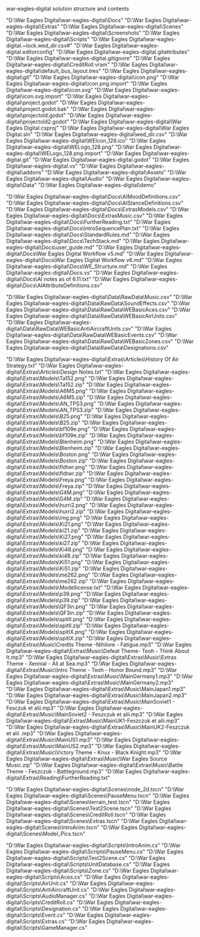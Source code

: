 war-eagles-digital solution structure and contents

"D:\War Eagles Digital\war-eagles-digital\Docs"
"D:\War Eagles Digital\war-eagles-digital\Extras"
"D:\War Eagles Digital\war-eagles-digital\Scenes"
"D:\War Eagles Digital\war-eagles-digital\Screenshots"
"D:\War Eagles Digital\war-eagles-digital\Scripts"
"D:\War Eagles Digital\war-eagles-digital\.~lock.wed_dir.csv#"
"D:\War Eagles Digital\war-eagles-digital\.editorconfig"
"D:\War Eagles Digital\war-eagles-digital\.gitattributes"
"D:\War Eagles Digital\war-eagles-digital\.gitignore"
"D:\War Eagles Digital\war-eagles-digital\CreditRoll vram"
"D:\War Eagles Digital\war-eagles-digital\default_bus_layout.tres"
"D:\War Eagles Digital\war-eagles-digital\git"
"D:\War Eagles Digital\war-eagles-digital\icon.png"
"D:\War Eagles Digital\war-eagles-digital\icon.png.import"
"D:\War Eagles Digital\war-eagles-digital\icon.svg"
"D:\War Eagles Digital\war-eagles-digital\icon.svg.import"
"D:\War Eagles Digital\war-eagles-digital\project.godot"
"D:\War Eagles Digital\war-eagles-digital\project.godot.bak"
"D:\War Eagles Digital\war-eagles-digital\projectold.godot"
"D:\War Eagles Digital\war-eagles-digital\projectold2.godot"
"D:\War Eagles Digital\war-eagles-digital\War Eagles Digital.csproj"
"D:\War Eagles Digital\war-eagles-digital\War Eagles Digital.sln"
"D:\War Eagles Digital\war-eagles-digital\wed_dir.csv"
"D:\War Eagles Digital\war-eagles-digital\WEIcon_128.ico"
"D:\War Eagles Digital\war-eagles-digital\WELogo_128.png"
"D:\War Eagles Digital\war-eagles-digital\WELogo_128.png.import"
"D:\War Eagles Digital\war-eagles-digital\.git"
"D:\War Eagles Digital\war-eagles-digital\.godot"
"D:\War Eagles Digital\war-eagles-digital\.vs"
"D:\War Eagles Digital\war-eagles-digital\addons"
"D:\War Eagles Digital\war-eagles-digital\Assets"
"D:\War Eagles Digital\war-eagles-digital\Audio"
"D:\War Eagles Digital\war-eagles-digital\Data"
"D:\War Eagles Digital\war-eagles-digital\demo"

"D:\War Eagles Digital\war-eagles-digital\Docs\AIMoodDefinitions.csv"
"D:\War Eagles Digital\war-eagles-digital\Docs\AIStanceDefinitions.csv"
"D:\War Eagles Digital\war-eagles-digital\Docs\ExtrasModels.csv"
"D:\War Eagles Digital\war-eagles-digital\Docs\ExtrasMusic.csv"
"D:\War Eagles Digital\war-eagles-digital\Docs\FurtherReading.txt"
"D:\War Eagles Digital\war-eagles-digital\Docs\IntroSequencePlan.txt"
"D:\War Eagles Digital\war-eagles-digital\Docs\StandardRules.md"
"D:\War Eagles Digital\war-eagles-digital\Docs\TechStack.md"
"D:\War Eagles Digital\war-eagles-digital\Docs\user_guide.md"
"D:\War Eagles Digital\war-eagles-digital\Docs\War Eagles Digital Workflow v5.md"
"D:\War Eagles Digital\war-eagles-digital\Docs\War Eagles Digital Workflow v6.md"
"D:\War Eagles Digital\war-eagles-digital\Docs\WE_Structure.md"
"D:\War Eagles Digital\war-eagles-digital\Docs\.vs"
"D:\War Eagles Digital\war-eagles-digital\Docs\AI notes as of 6.11.txt"
"D:\War Eagles Digital\war-eagles-digital\Docs\AIAttributeDefinitions.csv"

"D:\War Eagles Digital\war-eagles-digital\Data\RawData\Music.csv"
"D:\War Eagles Digital\war-eagles-digital\Data\RawData\SoundEffects.csv"
"D:\War Eagles Digital\war-eagles-digital\Data\RawData\WEBasicAces.csv"
"D:\War Eagles Digital\war-eagles-digital\Data\RawData\WEBasicAirUnits.csv"
"D:\War Eagles Digital\war-eagles-digital\Data\RawData\WEBasicAntiAircraftUnits.csv"
"D:\War Eagles Digital\war-eagles-digital\Data\RawData\WEBasicEvents.csv"
"D:\War Eagles Digital\war-eagles-digital\Data\RawData\WEBasicZones.csv"
"D:\War Eagles Digital\war-eagles-digital\Data\RawData\Designations.csv"

"D:\War Eagles Digital\war-eagles-digital\Extras\Articles\History Of Air Strategy.txt"
"D:\War Eagles Digital\war-eagles-digital\Extras\Articles\Design Notes.txt"
"D:\War Eagles Digital\war-eagles-digital\Extras\Models\Ta152.png"
"D:\War Eagles Digital\war-eagles-digital\Extras\Models\Ta152.zip"
"D:\War Eagles Digital\war-eagles-digital\Extras\Models\A6M5.png"
"D:\War Eagles Digital\war-eagles-digital\Extras\Models\A6M5.zip"
"D:\War Eagles Digital\war-eagles-digital\Extras\Models\AN_TPS3.png"
"D:\War Eagles Digital\war-eagles-digital\Extras\Models\AN_TPS3.zip"
"D:\War Eagles Digital\war-eagles-digital\Extras\Models\B25.png"
"D:\War Eagles Digital\war-eagles-digital\Extras\Models\B25.zip"
"D:\War Eagles Digital\war-eagles-digital\Extras\Models\bf109e.png"
"D:\War Eagles Digital\war-eagles-digital\Extras\Models\bf109e.zip"
"D:\War Eagles Digital\war-eagles-digital\Extras\Models\Blenheim.png"
"D:\War Eagles Digital\war-eagles-digital\Extras\Models\Blenheim.zip"
"D:\War Eagles Digital\war-eagles-digital\Extras\Models\Boston.png"
"D:\War Eagles Digital\war-eagles-digital\Extras\Models\Boston.zip"
"D:\War Eagles Digital\war-eagles-digital\Extras\Models\fldtwr.png"
"D:\War Eagles Digital\war-eagles-digital\Extras\Models\fldtwr.zip"
"D:\War Eagles Digital\war-eagles-digital\Extras\Models\Freya.png"
"D:\War Eagles Digital\war-eagles-digital\Extras\Models\Freya.zip"
"D:\War Eagles Digital\war-eagles-digital\Extras\Models\G4M.png"
"D:\War Eagles Digital\war-eagles-digital\Extras\Models\G4M.zip"
"D:\War Eagles Digital\war-eagles-digital\Extras\Models\hurri2.png"
"D:\War Eagles Digital\war-eagles-digital\Extras\Models\hurri2.zip"
"D:\War Eagles Digital\war-eagles-digital\Extras\Models\img.png"
"D:\War Eagles Digital\war-eagles-digital\Extras\Models\Ki21.png"
"D:\War Eagles Digital\war-eagles-digital\Extras\Models\ki21.zip"
"D:\War Eagles Digital\war-eagles-digital\Extras\Models\Ki27.png"
"D:\War Eagles Digital\war-eagles-digital\Extras\Models\ki27.zip"
"D:\War Eagles Digital\war-eagles-digital\Extras\Models\Ki48.png"
"D:\War Eagles Digital\war-eagles-digital\Extras\Models\ki48.zip"
"D:\War Eagles Digital\war-eagles-digital\Extras\Models\Ki51.png"
"D:\War Eagles Digital\war-eagles-digital\Extras\Models\Ki51.zip"
"D:\War Eagles Digital\war-eagles-digital\Extras\Models\me262.png"
"D:\War Eagles Digital\war-eagles-digital\Extras\Models\me262.zip"
"D:\War Eagles Digital\war-eagles-digital\Extras\Models\Modellicense.txt"
"D:\War Eagles Digital\war-eagles-digital\Extras\Models\p39.png"
"D:\War Eagles Digital\war-eagles-digital\Extras\Models\p39.zip"
"D:\War Eagles Digital\war-eagles-digital\Extras\Models\QF3in.png"
"D:\War Eagles Digital\war-eagles-digital\Extras\Models\QF3in.zip"
"D:\War Eagles Digital\war-eagles-digital\Extras\Models\spitII.png"
"D:\War Eagles Digital\war-eagles-digital\Extras\Models\spitII.zip"
"D:\War Eagles Digital\war-eagles-digital\Extras\Models\spitIX.png"
"D:\War Eagles Digital\war-eagles-digital\Extras\Models\spitIX.zip"
"D:\War Eagles Digital\war-eagles-digital\Extras\Music\Credits Theme -Nihilore - Fatigue.mp3"
"D:\War Eagles Digital\war-eagles-digital\Extras\Music\Defeat Theme- Teoh - Think About It.mp3"
"D:\War Eagles Digital\war-eagles-digital\Extras\Music\Extras Theme - Xennial - All at Sea.mp3"
"D:\War Eagles Digital\war-eagles-digital\Extras\Music\Intro Theme - Teoh - Honor Bound.mp3"
"D:\War Eagles Digital\war-eagles-digital\Extras\Music\MainGermany1.mp3"
"D:\War Eagles Digital\war-eagles-digital\Extras\Music\MainGermany2.mp3"
"D:\War Eagles Digital\war-eagles-digital\Extras\Music\MainJapan1.mp3"
"D:\War Eagles Digital\war-eagles-digital\Extras\Music\MainJapan2.mp3"
"D:\War Eagles Digital\war-eagles-digital\Extras\Music\MainSoviet1 - Fesczuk et alii.mp3"
"D:\War Eagles Digital\war-eagles-digital\Extras\Music\MainSoviet2 - Feszczuk et alii.mp3"
"D:\War Eagles Digital\war-eagles-digital\Extras\Music\MainUK1-Feszczuk et alii.mp3"
"D:\War Eagles Digital\war-eagles-digital\Extras\Music\MainUK2-Feszczuk et alii .mp3"
"D:\War Eagles Digital\war-eagles-digital\Extras\Music\MainUS1.mp3"
"D:\War Eagles Digital\war-eagles-digital\Extras\Music\MainUS2.mp3"
"D:\War Eagles Digital\war-eagles-digital\Extras\Music\Victory Theme - Knux - Black Knight.mp3"
"D:\War Eagles Digital\war-eagles-digital\Extras\Music\War Eagles Source Music.zip"
"D:\War Eagles Digital\war-eagles-digital\Extras\Music\Battle Theme - Feszczuk - Battleground.mp3"
"D:\War Eagles Digital\war-eagles-digital\Extras\Reading\FurtherReading.txt"

"D:\War Eagles Digital\war-eagles-digital\Scenes\node_2d.tscn"
"D:\War Eagles Digital\war-eagles-digital\Scenes\PauseMenu.tscn"
"D:\War Eagles Digital\war-eagles-digital\Scenes\terrain_test.tscn"
"D:\War Eagles Digital\war-eagles-digital\Scenes\Test2Scene.tscn"
"D:\War Eagles Digital\war-eagles-digital\Scenes\CreditRoll.tscn"
"D:\War Eagles Digital\war-eagles-digital\Scenes\Extras.tscn"
"D:\War Eagles Digital\war-eagles-digital\Scenes\IntroAnim.tscn"
"D:\War Eagles Digital\war-eagles-digital\Scenes\Model_Pics.tscn"

"D:\War Eagles Digital\war-eagles-digital\Scripts\IntroAnim.cs"
"D:\War Eagles Digital\war-eagles-digital\Scripts\PauseMenu.cs"
"D:\War Eagles Digital\war-eagles-digital\Scripts\Test2Scene.cs"
"D:\War Eagles Digital\war-eagles-digital\Scripts\UnitDatabase.cs"
"D:\War Eagles Digital\war-eagles-digital\Scripts\Zone.cs"
"D:\War Eagles Digital\war-eagles-digital\Scripts\Aces.cs"
"D:\War Eagles Digital\war-eagles-digital\Scripts\AirUnit.cs"
"D:\War Eagles Digital\war-eagles-digital\Scripts\AntiAircraftUnit.cs"
"D:\War Eagles Digital\war-eagles-digital\Scripts\AudioManager.cs"
"D:\War Eagles Digital\war-eagles-digital\Scripts\CreditRoll.cs"
"D:\War Eagles Digital\war-eagles-digital\Scripts\Designation.cs"
"D:\War Eagles Digital\war-eagles-digital\Scripts\Event.cs"
"D:\War Eagles Digital\war-eagles-digital\Scripts\Extras.cs"
"D:\War Eagles Digital\war-eagles-digital\Scripts\GameManager.cs"
